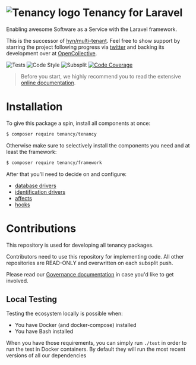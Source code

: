 # ![Tenancy logo](https://avatars3.githubusercontent.com/u/33319474?s=25&v=4) Tenancy for Laravel

Enabling awesome Software as a Service with the Laravel framework.

This is the successor of [hyn/multi-tenant](https://github.com/tenancy/multi-tenant). 
Feel free to show support by starring the project
following progress via [twitter](https://twitter.com/tenancydev) and
backing its development over at [OpenCollective](https://opencollective.com/tenancy).

![Tests](https://github.com/tenancy/tenancy/workflows/Tests/badge.svg)
![Code Style](https://github.com/tenancy/tenancy/workflows/Code%20Style/badge.svg)
![Subsplit](https://github.com/tenancy/tenancy/workflows/Subsplit/badge.svg)
[![Code Coverage](https://codecov.io/gh/tenancy/tenancy/branch/master/graph/badge.svg)](https://codecov.io/gh/tenancy/tenancy)

> Before you start, we highly recommend you to read the extensive [online documentation](https://tenancy.dev/docs/tenancy/1.x).

# Installation

To give this package a spin, install all components at once:

```bash
$ composer require tenancy/tenancy
```

Otherwise make sure to selectively install the components you need and at least the framework:

```bash
$ composer require tenancy/framework
```

After that you'll need to decide on and configure:

- [database drivers](https://tenancy.dev/docs/tenancy/1.x/database-drivers)
- [identification drivers](https://tenancy.dev/docs/tenancy/1.x/identification-drivers)
- [affects](https://tenancy.dev/docs/tenancy/1.x/affects)
- [hooks](https://tenancy.dev/docs/tenancy/1.x/hooks)

# Contributions

This repository is used for developing all tenancy packages.

Contributors need to use this repository for implementing code. All other repositories
are READ-ONLY and overwritten on each subsplit push.

Please read our [Governance documentation](https://tenancy.dev/docs/governance/tenancy) in
case you'd like to get involved.

## Local Testing
Testing the ecosystem locally is possible when:
- You have Docker (and docker-compose) installed
- You have Bash installed

When you have those requirements, you can simply run `./test` in order to run the test in Docker containers. By default they will run the most recent versions of all our dependencies 
